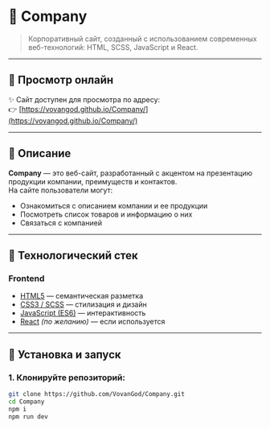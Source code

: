 # 🏢 Company

> Корпоративный сайт, созданный с использованием современных веб-технологий: HTML, SCSS, JavaScript и React.

---

## 🔗 Просмотр онлайн

✨ Сайт доступен для просмотра по адресу:  
👉 [https://vovangod.github.io/Company/](https://vovangod.github.io/Company/)

---

## 🧾 Описание

**Company** — это веб-сайт, разработанный с акцентом на презентацию продукции компании, преимуществ и контактов.  
На сайте пользователи могут:
- Ознакомиться с описанием компании и ее продукции
- Посмотреть список товаров и информацию о них
- Связаться с компанией

---

## 🔧 Технологический стек

### Frontend
- [HTML5](https://developer.mozilla.org/ru/docs/Web/Guide/HTML/HTML5) — семантическая разметка
- [CSS3 / SCSS](https://sass-lang.com/) — стилизация и дизайн
- [JavaScript (ES6)](https://developer.mozilla.org/ru/docs/Web/JavaScript) — интерактивность
- [React](https://react.dev/) *(по желанию)* — если используется

---

## 🚀 Установка и запуск

### 1. Клонируйте репозиторий:
```bash
git clone https://github.com/VovanGod/Company.git
cd Company
npm i
npm run dev
```
